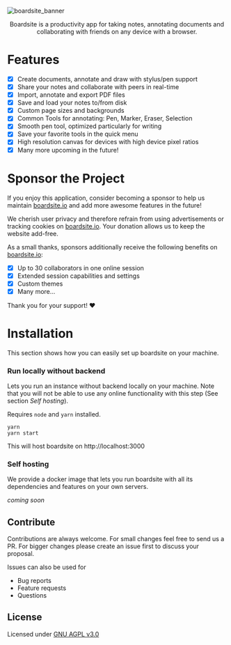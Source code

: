 ![boardsite_banner](https://user-images.githubusercontent.com/18195396/159179075-43e595d0-97eb-49db-b3d7-468d7ee4a457.png)

<p align="center">
    Boardsite is a productivity app for taking
notes, annotating documents and collaborating with 
friends on any device 
with a browser.
</p>

# Features

- [x] Create documents, annotate and draw with stylus/pen support
- [x] Share your notes and collaborate with peers in real-time
- [x] Import, annotate and export PDF files
- [x] Save and load your notes to/from disk
- [x] Custom page sizes and backgrounds
- [x] Common Tools for annotating: Pen, Marker, Eraser, Selection
- [x] Smooth pen tool, optimized particularly for writing
- [x] Save your favorite tools in the quick menu
- [x] High resolution canvas for devices with high device pixel ratios
- [x] Many more upcoming in the future!

# Sponsor the Project

If you enjoy this application, consider becoming a sponsor to help us maintain [boardsite.io](https://boardsite.io)
and add more awesome features in the future!

We cherish user privacy and therefore refrain from using advertisements or tracking cookies
on [boardsite.io](https://boardsite.io). Your donation allows us to keep the website add-free.

As a small thanks, sponsors additionally receive the following benefits on [boardsite.io](https://boardsite.io):

- [x] Up to 30 collaborators in one online session
- [x] Extended session capabilities and settings
- [x] Custom themes
- [x] Many more...

Thank you for your support! ❤️

# Installation

This section shows how you can easily set up boardsite on your machine.

### Run locally without backend

Lets you run an instance without backend locally on your machine. Note that you will not be able to use any online
functionality with this step (See section *Self hosting*).

Requires `node`
and `yarn` installed.

```
yarn
yarn start
```

This will host boardsite on http://localhost:3000

### Self hosting

We provide a docker image that lets you run boardsite with all its dependencies and features on your own servers.

*coming soon*

## Contribute

Contributions are always welcome. For small changes feel free to send us a PR. For bigger changes please create an issue
first to discuss your proposal.

Issues can also be used for

* Bug reports
* Feature requests
* Questions

## License

Licensed under [GNU AGPL v3.0](https://github.com/boardsite-io/boardsite/blob/master/LICENSE)
